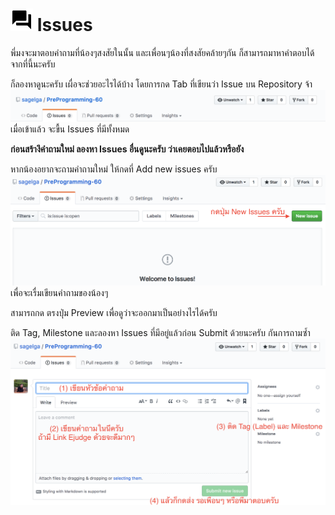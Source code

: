 # ![](/Reference%20Photos/Google-Chat.png) Issues

พี่มงจะมาตอบคำถามที่น้องๆสงสัยในนั้น และเพื่อนๆน้องที่สงสัยคล้ายๆกัน ก็สามารถมาหาคำตอบได้จากที่นี้นะครับ

ก็ลองหาดูนะครับ เผื่อจะช่วยอะไรได้บ้าง โดยการกด Tab ที่เขียนว่า Issue บน Repository จ้า
![](/Reference%20Photos/Issue%20Step%201.png)
เมื่อเข้าแล้ว จะขื้น Issues ที่มีทั้งหมด

**ก่อนสร้างึคำถามใหม่ ลองหา Issues อื่นดูนะครับ ว่าเคยตอบไปแล้วหรือยัง**

หากน้องอยากจะถามคำถามใหม่ ให้กดที่ Add new issues ครับ
![](/Reference%20Photos/Issue%20Step%202.png) เพื่อจะเรื่มเขียนคำถามของน้องๆ

สามารถกด ตรงปุ่ม Preview เพื่อดูว่าจะออกมาเป็นอย่างไรได้ครับ

ติด Tag, Milestone และลองหา Issues ที่มีอยู่แล้วก่อน Submit ด้วยนะครับ กันการถามซ้ำ
![](/Reference%20Photos/Issue%20Step%203.png)
